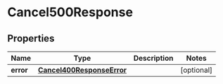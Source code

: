 

# Cancel500Response


## Properties

| Name | Type | Description | Notes |
|------------ | ------------- | ------------- | -------------|
|**error** | [**Cancel400ResponseError**](Cancel400ResponseError.md) |  |  [optional] |



